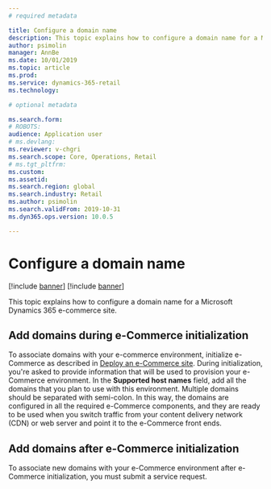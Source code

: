 ```yaml
---
# required metadata

title: Configure a domain name
description: This topic explains how to configure a domain name for a Microsoft Dynamics 365 e-commerce site.
author: psimolin
manager: AnnBe
ms.date: 10/01/2019
ms.topic: article
ms.prod: 
ms.service: dynamics-365-retail
ms.technology: 

# optional metadata

ms.search.form: 
# ROBOTS: 
audience: Application user
# ms.devlang: 
ms.reviewer: v-chgri
ms.search.scope: Core, Operations, Retail
# ms.tgt_pltfrm: 
ms.custom: 
ms.assetid: 
ms.search.region: global
ms.search.industry: Retail
ms.author: psimolin
ms.search.validFrom: 2019-10-31
ms.dyn365.ops.version: 10.0.5

---
```


# Configure a domain name

[!include [banner](includes/preview-banner.md)]
[!include [banner](includes/banner.md)]

This topic explains how to configure a domain name for a Microsoft Dynamics 365 e-commerce site. 

## Add domains during e-Commerce initialization

To associate domains with your e-commerce environment, initialize e-Commerce as described in [Deploy an e-Commerce site](deploy-ecommerce-site.md). During initialization, you're asked to provide information that will be used to provision your e-Commerce environment. In the **Supported host names** field, add all the domains that you plan to use with this environment. Multiple domains should be separated with semi-colon. In this way, the domains are configured in all the required e-Commerce components, and they are ready to be used when you switch traffic from your content delivery network (CDN) or web server and point it to the e-Commerce front ends.

## Add domains after e-Commerce initialization

To associate new domains with your e-Commerce environment after e-Commerce initialization, you must submit a service request.
